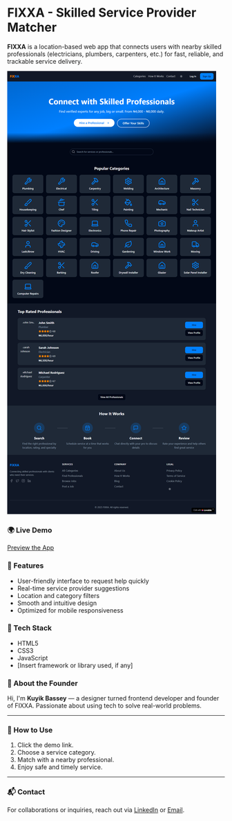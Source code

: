   # FIXXA - Skilled Service Provider Matcher 

**FIXXA** is a location-based web app that connects users with nearby skilled professionals (electricians, plumbers, carpenters, etc.) for fast, reliable, and trackable service delivery.

![Screenshot](Fixxa_screen.png)



### 🌍 Live Demo
[Preview the App](https://preview--handy-pro-match.lovable.app/)

### 🚀 Features
- User-friendly interface to request help quickly
- Real-time service provider suggestions
- Location and category filters
- Smooth and intuitive design
- Optimized for mobile responsiveness

### 🧰 Tech Stack
- HTML5
- CSS3
- JavaScript
- [Insert framework or library used, if any]

### 👤 About the Founder
Hi, I'm **Kuyik Bassey** — a designer turned frontend developer and founder of FIXXA. Passionate about using tech to solve real-world problems.

---

### 📌 How to Use
1. Click the demo link.
2. Choose a service category.
3. Match with a nearby professional.
4. Enjoy safe and timely service.

---

### 📬 Contact
For collaborations or inquiries, reach out via [LinkedIn](https://linkedin.com/in/kuyik_bassey) or [Email](mailto:basseykuyik1@gmail.com).
 
